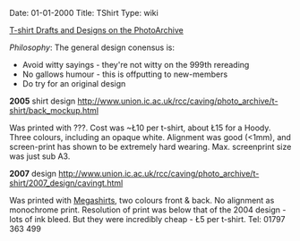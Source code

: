 Date: 01-01-2000
Title: TShirt
Type: wiki



[T-shirt Drafts and Designs on the
PhotoArchive](http://www.union.ic.ac.uk/rcc/caving/photo_archive/t-shirt/dirindex.html)

*Philosophy*: The general design conensus is:

-   Avoid witty sayings - they're not witty on the 999th rereading
-   No gallows humour - this is offputting to new-members
-   Do try for an original design

**2005** shirt design
<http://www.union.ic.ac.uk/rcc/caving/photo_archive/t-shirt/back_mockup.html>

Was printed with ???. Cost was \~Ł10 per t-shirt, about Ł15 for a Hoody.
Three colours, including an opaque white. Alignment was good (&lt;1mm),
and screen-print has shown to be extremely hard wearing. Max.
screenprint size was just sub A3.

**2007** design
<http://www.union.ic.ac.uk/rcc/caving/photo_archive/t-shirt/2007_design/cavingt.html>

Was printed with [Megashirts](http://www.erewhon.co.uk/), two
colours front & back. No alignment as monochrome print. Resolution of
print was below that of the 2004 design - lots of ink bleed. But they
were incredibly cheap - Ł5 per t-shirt. Tel: 01797 363 499

